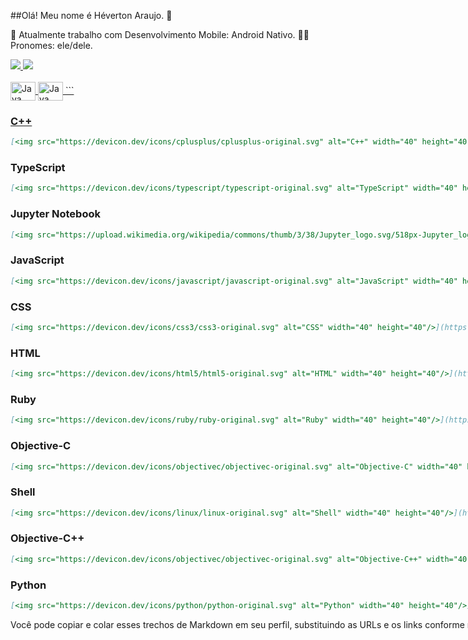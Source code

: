 ##Olá! Meu nome é Héverton Araujo. 👋

📱 Atualmente trabalho com Desenvolvimento Mobile: Android Nativo.
👨‍💻 Pronomes: ele/dele.

<div>
  <a href="https://github.com/hevertonaraujomachado/hevertonaraujomachado">
    <img height"180em" src="https://github-readme-stats.vercel.app/api?username=hevertonaraujomachado&show_icons=true&theme=dracula&include_all_commits=true&count_private=true"/>
    <img height"180em" src="https://github-readme-stats.vercel.app/api/top-langs/?username=hevertonaraujomachado&layout=compact&langs_count=16&theme=dracula"/>
</div>
<div style="display: inline-block;"><br>
    <img align="center" alt="Java" height="30" width="40" src="https://cdn.jsdelivr.net/gh/devicons/devicon@v2.14.0/icons/java/java-original.svg" />

<img align="center" alt="Java" height="30" width="40" src="https://devicon.dev/icons/kotlin/kotlin-original.svg" alt="Kotlin" width="40" height="40"/>
```

### C++
```markdown
[<img src="https://devicon.dev/icons/cplusplus/cplusplus-original.svg" alt="C++" width="40" height="40"/>](https://isocpp.org/)
```

### TypeScript
```markdown
[<img src="https://devicon.dev/icons/typescript/typescript-original.svg" alt="TypeScript" width="40" height="40"/>](https://www.typescriptlang.org/)
```

### Jupyter Notebook
```markdown
[<img src="https://upload.wikimedia.org/wikipedia/commons/thumb/3/38/Jupyter_logo.svg/518px-Jupyter_logo.svg.png" alt="Jupyter Notebook" width="40" height="40"/>](https://jupyter.org/)
```

### JavaScript
```markdown
[<img src="https://devicon.dev/icons/javascript/javascript-original.svg" alt="JavaScript" width="40" height="40"/>](https://developer.mozilla.org/en-US/docs/Web/JavaScript)
```

### CSS
```markdown
[<img src="https://devicon.dev/icons/css3/css3-original.svg" alt="CSS" width="40" height="40"/>](https://developer.mozilla.org/en-US/docs/Web/CSS)
```

### HTML
```markdown
[<img src="https://devicon.dev/icons/html5/html5-original.svg" alt="HTML" width="40" height="40"/>](https://developer.mozilla.org/en-US/docs/Web/HTML)
```

### Ruby
```markdown
[<img src="https://devicon.dev/icons/ruby/ruby-original.svg" alt="Ruby" width="40" height="40"/>](https://www.ruby-lang.org/en/)
```

### Objective-C
```markdown
[<img src="https://devicon.dev/icons/objectivec/objectivec-original.svg" alt="Objective-C" width="40" height="40"/>](https://developer.apple.com/library/archive/documentation/Cocoa/Conceptual/ProgrammingWithObjectiveC/Introduction/Introduction.html)
```

### Shell
```markdown
[<img src="https://devicon.dev/icons/linux/linux-original.svg" alt="Shell" width="40" height="40"/>](https://www.gnu.org/software/bash/)
```

### Objective-C++
```markdown
[<img src="https://devicon.dev/icons/objectivec/objectivec-original.svg" alt="Objective-C++" width="40" height="40"/>](https://en.wikipedia.org/wiki/Objective-C%2B%2B)
```

### Python
```markdown
[<img src="https://devicon.dev/icons/python/python-original.svg" alt="Python" width="40" height="40"/>](https://www.python.org/)
```

Você pode copiar e colar esses trechos de Markdown em seu perfil, substituindo as URLs e os links conforme necessário. Espero que isso ajude a personalizar seu perfil! Se precisar de mais alguma coisa, estou aqui para ajudar.



</div>   


